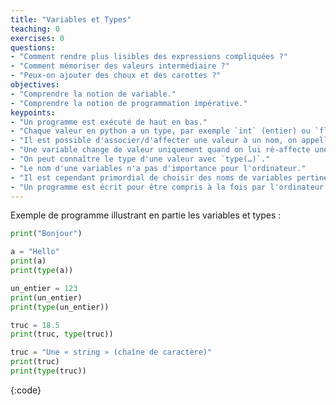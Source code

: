 ```yaml
---
title: "Variables et Types"
teaching: 0
exercises: 0
questions:
- "Comment rendre plus lisibles des expressions compliquées ?"
- "Comment mémoriser des valeurs intermédiaire ?"
- "Peux-on ajouter des choux et des carottes ?"
objectives:
- "Comprendre la notion de variable."
- "Comprendre la notion de programmation impérative."
keypoints:
- "Un programme est exécuté de haut en bas."
- "Chaque valeur en python a un type, par exemple `int` (entier) ou `float` (nombre à virgule flottante) ou `str` (*string*, chaîne de caractères)."
- "Il est possible d'associer/d'affecter une valeur à un nom, on appelle cela une variable."
- "Une variable change de valeur uniquement quand on lui ré-affecte une nouvelle valeur."
- "On peut connaître le type d'une valeur avec `type(…)`."
- "Le nom d'une variables n'a pas d'importance pour l'ordinateur."
- "Il est cependant primordial de choisir des noms de variables pertinents pour aider à la (re)lecture du programme."
- "Un programme est écrit pour être compris à la fois par l'ordinateur et par l'humain."
---
```


Exemple de programme illustrant en partie les variables et types :

~~~python
print("Bonjour")

a = "Hello"
print(a)
print(type(a))

un_entier = 123
print(un_entier)
print(type(un_entier))

truc = 18.5
print(truc, type(truc))

truc = "Une « string » (chaîne de caractère)"
print(truc)
print(type(truc))
~~~
{:code}
